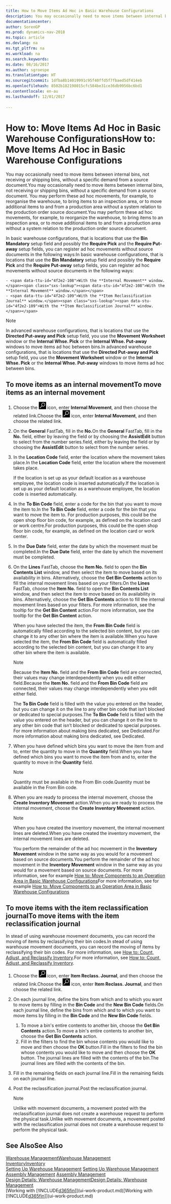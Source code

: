 ```yaml
---
title: How to Move Items Ad Hoc in Basic Warehouse Configurations
description: You may occasionally need to move items between internal bins, not receiving or shipping bins, without a specific demand from a source document. You may perform these ad hoc movements, for example, to reorganise the warehouse, to bring items to an inspection area, or to move additional items to and from a production area without a system relation to the production order source document.
documentationcenter: 
author: SorenGP
ms.prod: dynamics-nav-2018
ms.topic: article
ms.devlang: na
ms.tgt_pltfrm: na
ms.workload: na
ms.search.keywords: 
ms.date: 08/16/2017
ms.author: sgroespe
ms.translationtype: HT
ms.sourcegitcommit: 1dfba8b14019991c95f40ffd5f7fbaed5df414eb
ms.openlocfilehash: 8502b182198015cfc584be31ce36db9956bc6bd1
ms.contentlocale: en-au
ms.lasthandoff: 12/01/2017

---
```

# <a name="how-to-move-items-ad-hoc-in-basic-warehouse-configurations"></a><span data-ttu-id="4f2e2-104">How to: Move Items Ad Hoc in Basic Warehouse Configurations</span><span class="sxs-lookup"><span data-stu-id="4f2e2-104">How to: Move Items Ad Hoc in Basic Warehouse Configurations</span></span>
<span data-ttu-id="4f2e2-105">You may occasionally need to move items between internal bins, not receiving or shipping bins, without a specific demand from a source document.</span><span class="sxs-lookup"><span data-stu-id="4f2e2-105">You may occasionally need to move items between internal bins, not receiving or shipping bins, without a specific demand from a source document.</span></span> <span data-ttu-id="4f2e2-106">You may perform these ad hoc movements, for example, to reorganise the warehouse, to bring items to an inspection area, or to move additional items to and from a production area without a system relation to the production order source document.</span><span class="sxs-lookup"><span data-stu-id="4f2e2-106">You may perform these ad hoc movements, for example, to reorganize the warehouse, to bring items to an inspection area, or to move additional items to and from a production area without a system relation to the production order source document.</span></span>  

<span data-ttu-id="4f2e2-107">In basic warehouse configurations, that is locations that use the **Bin Mandatory** setup field and possibly the **Require Pick** and the **Require Put-away** setup fields, you can register ad hoc movements without source documents in the following ways:</span><span class="sxs-lookup"><span data-stu-id="4f2e2-107">In basic warehouse configurations, that is locations that use the **Bin Mandatory** setup field and possibly the **Require Pick** and the **Require Put-away** setup fields, you can register ad hoc movements without source documents in the following ways:</span></span>  

    - <span data-ttu-id="4f2e2-108">With the **Internal Movement** window.</span><span class="sxs-lookup"><span data-stu-id="4f2e2-108">With the **Internal Movement** window.</span></span>  
    - <span data-ttu-id="4f2e2-109">With the **Item Reclassification Journal** window.</span><span class="sxs-lookup"><span data-stu-id="4f2e2-109">With the **Item Reclassification Journal** window.</span></span>  

> [!NOTE]  
>  <span data-ttu-id="4f2e2-110">In advanced warehouse configurations, that is locations that use the **Directed Put-away and Pick** setup field, you use the **Movement Worksheet** window or the **Internal Whse. Pick** or the **Internal Whse. Put-away** windows to move items ad hoc between bins.</span><span class="sxs-lookup"><span data-stu-id="4f2e2-110">In advanced warehouse configurations, that is locations that use the **Directed Put-away and Pick** setup field, you use the **Movement Worksheet** window or the **Internal Whse. Pick** or the **Internal Whse. Put-away** windows to move items ad hoc between bins.</span></span>  

## <a name="to-move-items-as-an-internal-movement"></a><span data-ttu-id="4f2e2-111">To move items as an internal movement</span><span class="sxs-lookup"><span data-stu-id="4f2e2-111">To move items as an internal movement</span></span>  
1.  <span data-ttu-id="4f2e2-112">Choose the ![Search for Page or Report](media/ui-search/search_small.png "Search for Page or Report icon") icon, enter **Internal Movement**, and then choose the related link.</span><span class="sxs-lookup"><span data-stu-id="4f2e2-112">Choose the ![Search for Page or Report](media/ui-search/search_small.png "Search for Page or Report icon") icon, enter **Internal Movement**, and then choose the related link.</span></span>  
2.  <span data-ttu-id="4f2e2-113">On the **General** FastTab, fill in the **No.**</span><span class="sxs-lookup"><span data-stu-id="4f2e2-113">On the **General** FastTab, fill in the **No.**</span></span> <span data-ttu-id="4f2e2-114">field, either by leaving the field or by choosing the **AssistEdit** button to select from the number series.</span><span class="sxs-lookup"><span data-stu-id="4f2e2-114">field, either by leaving the field or by choosing the **AssistEdit** button to select from the number series.</span></span>  
3.  <span data-ttu-id="4f2e2-115">In the **Location Code** field, enter the location where the movement takes place.</span><span class="sxs-lookup"><span data-stu-id="4f2e2-115">In the **Location Code** field, enter the location where the movement takes place.</span></span>  

    <span data-ttu-id="4f2e2-116">If the location is set up as your default location as a warehouse employee, the location code is inserted automatically.</span><span class="sxs-lookup"><span data-stu-id="4f2e2-116">If the location is set up as your default location as a warehouse employee, the location code is inserted automatically.</span></span>  
4.  <span data-ttu-id="4f2e2-117">In the **To Bin Code** field, enter a code for the bin that you want to move the item to.</span><span class="sxs-lookup"><span data-stu-id="4f2e2-117">In the **To Bin Code** field, enter a code for the bin that you want to move the item to.</span></span> <span data-ttu-id="4f2e2-118">For production purposes, this could be the open shop floor bin code, for example, as defined on the location card or work centre.</span><span class="sxs-lookup"><span data-stu-id="4f2e2-118">For production purposes, this could be the open shop floor bin code, for example, as defined on the location card or work center.</span></span>  
5.  <span data-ttu-id="4f2e2-119">In the **Due Date** field, enter the date by which the movement must be completed.</span><span class="sxs-lookup"><span data-stu-id="4f2e2-119">In the **Due Date** field, enter the date by which the movement must be completed.</span></span>  
6.  <span data-ttu-id="4f2e2-120">On the **Lines** FastTab, choose the **Item No.** field to open the **Bin Contents List** window, and then select the item to move based on its availability in bins. Alternatively, choose the **Get Bin Contents** action to fill the internal movement lines based on your filters.</span><span class="sxs-lookup"><span data-stu-id="4f2e2-120">On the **Lines** FastTab, choose the **Item No.** field to open the **Bin Contents List** window, and then select the item to move based on its availability in bins. Alternatively, choose the **Get Bin Contents** action to fill the internal movement lines based on your filters.</span></span> <span data-ttu-id="4f2e2-121">For more information, see the tooltip for the **Get Bin Content** action.</span><span class="sxs-lookup"><span data-stu-id="4f2e2-121">For more information, see the tooltip for the **Get Bin Content** action.</span></span>   

    <span data-ttu-id="4f2e2-122">When you have selected the item, the **From Bin Code** field is automatically filled according to the selected bin content, but you can change it to any other bin where the item is available.</span><span class="sxs-lookup"><span data-stu-id="4f2e2-122">When you have selected the item, the **From Bin Code** field is automatically filled according to the selected bin content, but you can change it to any other bin where the item is available.</span></span>  

    > [!NOTE]  
    >  <span data-ttu-id="4f2e2-123">Because the **Item No.** field and the **From Bin Code** field are connected, their values may change interdependently when you edit either field.</span><span class="sxs-lookup"><span data-stu-id="4f2e2-123">Because the **Item No.** field and the **From Bin Code** field are connected, their values may change interdependently when you edit either field.</span></span>  

    <span data-ttu-id="4f2e2-124">The **To Bin Code** field is filled with the value you entered on the header, but you can change it on the line to any other bin code that isn’t blocked or dedicated to special purposes.</span><span class="sxs-lookup"><span data-stu-id="4f2e2-124">The **To Bin Code** field is filled with the value you entered on the header, but you can change it on the line to any other bin code that isn’t blocked or dedicated to special purposes.</span></span> <span data-ttu-id="4f2e2-125">For more information about making bins dedicated, see Dedicated.</span><span class="sxs-lookup"><span data-stu-id="4f2e2-125">For more information about making bins dedicated, see Dedicated.</span></span>  
7.  <span data-ttu-id="4f2e2-126">When you have defined which bins you want to move the item from and to, enter the quantity to move in the **Quantity** field.</span><span class="sxs-lookup"><span data-stu-id="4f2e2-126">When you have defined which bins you want to move the item from and to, enter the quantity to move in the **Quantity** field.</span></span>  

    > [!NOTE]  
    >  <span data-ttu-id="4f2e2-127">Quantity must be available in the From Bin code.</span><span class="sxs-lookup"><span data-stu-id="4f2e2-127">Quantity must be available in the From Bin code.</span></span>  

8.  <span data-ttu-id="4f2e2-128">When you are ready to process the internal movement, choose the **Create Inventory Movement** action.</span><span class="sxs-lookup"><span data-stu-id="4f2e2-128">When you are ready to process the internal movement, choose the **Create Inventory Movement** action.</span></span>  

    > [!NOTE]  
    >  <span data-ttu-id="4f2e2-129">When you have created the inventory movement, the internal movement lines are deleted.</span><span class="sxs-lookup"><span data-stu-id="4f2e2-129">When you have created the inventory movement, the internal movement lines are deleted.</span></span>  

    <span data-ttu-id="4f2e2-130">You perform the remainder of the ad hoc movement in the **Inventory Movement** window in the same way as you would for a movement based on source documents.</span><span class="sxs-lookup"><span data-stu-id="4f2e2-130">You perform the remainder of the ad hoc movement in the **Inventory Movement** window in the same way as you would for a movement based on source documents.</span></span> <span data-ttu-id="4f2e2-131">For more information, see for example [How to: Move Components to an Operation Area in Basic Warehouse Configurations](warehouse-how-to-move-components-to-an-operation-area-in-basic-warehousing.md)</span><span class="sxs-lookup"><span data-stu-id="4f2e2-131">For more information, see for example [How to: Move Components to an Operation Area in Basic Warehouse Configurations](warehouse-how-to-move-components-to-an-operation-area-in-basic-warehousing.md)</span></span>  

## <a name="to-move-items-with-the-item-reclassification-journal"></a><span data-ttu-id="4f2e2-132">To move items with the item reclassification journal</span><span class="sxs-lookup"><span data-stu-id="4f2e2-132">To move items with the item reclassification journal</span></span>
<span data-ttu-id="4f2e2-133">In stead of using warehouse movement documents, you can record the moving of items by reclassifying their bin codes.</span><span class="sxs-lookup"><span data-stu-id="4f2e2-133">In stead of using warehouse movement documents, you can record the moving of items by reclassifying their bin codes.</span></span> <span data-ttu-id="4f2e2-134">For more information, see [How to: Count, Adjust, and Reclassify Inventory](inventory-how-count-adjust-reclassify.md).</span><span class="sxs-lookup"><span data-stu-id="4f2e2-134">For more information, see [How to: Count, Adjust, and Reclassify Inventory](inventory-how-count-adjust-reclassify.md).</span></span>   
1.  <span data-ttu-id="4f2e2-135">Choose the ![Search for Page or Report](media/ui-search/search_small.png "Search for Page or Report icon") icon, enter **Item Reclass. Journal**, and then choose the related link.</span><span class="sxs-lookup"><span data-stu-id="4f2e2-135">Choose the ![Search for Page or Report](media/ui-search/search_small.png "Search for Page or Report icon") icon, enter **Item Reclass. Journal**, and then choose the related link.</span></span>  
2.  <span data-ttu-id="4f2e2-136">On each journal line, define the bins from which and to which you want to move items by filling in the **Bin Code** and the **New Bin Code** fields.</span><span class="sxs-lookup"><span data-stu-id="4f2e2-136">On each journal line, define the bins from which and to which you want to move items by filling in the **Bin Code** and the **New Bin Code** fields.</span></span>  

    1.  <span data-ttu-id="4f2e2-137">To move a bin's entire contents to another bin, choose the **Get Bin Contents** action.</span><span class="sxs-lookup"><span data-stu-id="4f2e2-137">To move a bin's entire contents to another bin, choose the **Get Bin Contents** action.</span></span>  
    2.  <span data-ttu-id="4f2e2-138">Fill in the filters to find the bin whose contents you would like to move and then choose the **OK** button.</span><span class="sxs-lookup"><span data-stu-id="4f2e2-138">Fill in the filters to find the bin whose contents you would like to move and then choose the **OK** button.</span></span> <span data-ttu-id="4f2e2-139">The journal lines are filled with the contents of the bin.</span><span class="sxs-lookup"><span data-stu-id="4f2e2-139">The journal lines are filled with the contents of the bin.</span></span>  
3.  <span data-ttu-id="4f2e2-140">Fill in the remaining fields on each journal line.</span><span class="sxs-lookup"><span data-stu-id="4f2e2-140">Fill in the remaining fields on each journal line.</span></span>   
4.  <span data-ttu-id="4f2e2-141">Post the reclassification journal.</span><span class="sxs-lookup"><span data-stu-id="4f2e2-141">Post the reclassification journal.</span></span>  

    > [!NOTE]  
    >  <span data-ttu-id="4f2e2-142">Unlike with movement documents, a movement posted with the reclassification journal does not create a warehouse request to perform the physical task.</span><span class="sxs-lookup"><span data-stu-id="4f2e2-142">Unlike with movement documents, a movement posted with the reclassification journal does not create a warehouse request to perform the physical task.</span></span>  

## <a name="see-also"></a><span data-ttu-id="4f2e2-143">See Also</span><span class="sxs-lookup"><span data-stu-id="4f2e2-143">See Also</span></span>  
[<span data-ttu-id="4f2e2-144">Warehouse Management</span><span class="sxs-lookup"><span data-stu-id="4f2e2-144">Warehouse Management</span></span>](warehouse-manage-warehouse.md)  
[<span data-ttu-id="4f2e2-145">Inventory</span><span class="sxs-lookup"><span data-stu-id="4f2e2-145">Inventory</span></span>](inventory-manage-inventory.md)  
<span data-ttu-id="4f2e2-146">[Setting Up Warehouse Management](warehouse-setup-warehouse.md)   </span><span class="sxs-lookup"><span data-stu-id="4f2e2-146">[Setting Up Warehouse Management](warehouse-setup-warehouse.md)   </span></span>  
<span data-ttu-id="4f2e2-147">[Assembly Management](assembly-assemble-items.md)  </span><span class="sxs-lookup"><span data-stu-id="4f2e2-147">[Assembly Management](assembly-assemble-items.md)  </span></span>  
[<span data-ttu-id="4f2e2-148">Design Details: Warehouse Management</span><span class="sxs-lookup"><span data-stu-id="4f2e2-148">Design Details: Warehouse Management</span></span>](design-details-warehouse-management.md)  
<span data-ttu-id="4f2e2-149">[Working with [!INCLUDE[d365fin](includes/d365fin_md.md)]](ui-work-product.md)</span><span class="sxs-lookup"><span data-stu-id="4f2e2-149">[Working with [!INCLUDE[d365fin](includes/d365fin_md.md)]](ui-work-product.md)</span></span>

